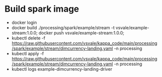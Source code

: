 # Build spark image
- docker login
- docker build ./processing/spark/example/stream -t vsvale/example-stream:1.0.0; docker push vsvale/example-stream:1.0.0;
- kubectl delete -f https://raw.githubusercontent.com/vsvale/kappa_code/main/processing/spark/example/stream/dimcurrency-landing.yaml -n processing
- kubectl apply -f https://raw.githubusercontent.com/vsvale/kappa_code/main/processing/spark/example/stream/dimcurrency-landing.yaml -n processing
- kubectl logs example-dimcurrency-landing-driver